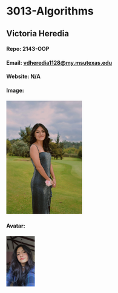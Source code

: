 # 3013-Algorithms

## Victoria Heredia 

#### Repo: 2143-OOP

#### Email: vdheredia1128@my.msutexas.edu

#### Website: N/A

#### Image: 
<img src = "https://github.com/vicky04edx/2143-OOP/blob/3b0fc0caeabcf228c5b09356b63ac4a18d632fc5/WhatsApp%20Image%202024-08-29%20at%2015.45.02_403e1d69.jpg" width="200">

#### Avatar:
<img src = "https://github.com/vicky04edx/2143-OOP/blob/3b0fc0caeabcf228c5b09356b63ac4a18d632fc5/WhatsApp%20Image%202024-08-27%20at%2017.38.38_ea9c2dcb.jpg" width = "75">




